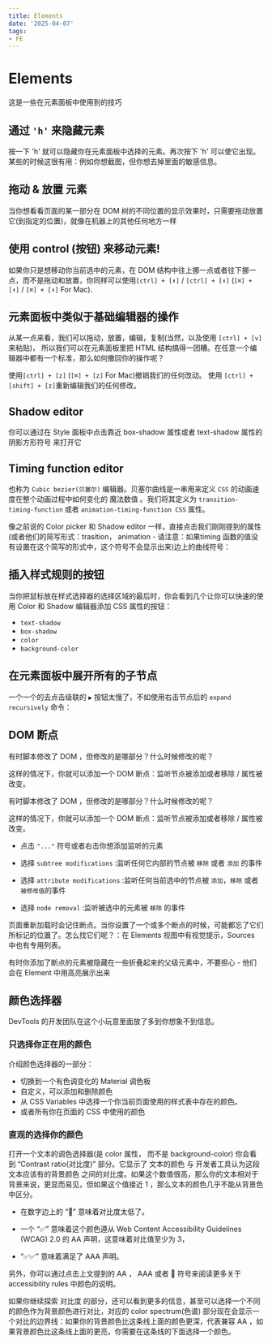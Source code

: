 ```yaml
---
title: Elements
date: '2025-04-07'
tags:
- FE
---
```


# Elements

这是一些在元素面板中使用到的技巧

## 通过 `'h'` 来隐藏元素

按一下 'h' 就可以隐藏你在元素面板中选择的元素。再次按下 'h' 可以使它出现。某些的时候这很有用：例如你想截图，但你想去掉里面的敏感信息。

## 拖动 & 放置 元素

当你想看看页面的某一部分在 DOM 树的不同位置的显示效果时，只需要拖动放置它(到指定的位置)，就像在机器上的其他任何地方一样 

## 使用 control (按钮) 来移动元素!

如果你只是想移动你当前选中的元素，在 DOM 结构中往上挪一点或者往下挪一点，而不是拖动和放置，你同样可以使用`[ctrl] + [⬆]` / `[ctrl] + [⬇]` (`[⌘] + [⬆]` / `[⌘] + [⬇]` For Mac).


## 元素面板中类似于基础编辑器的操作

从某一点来看，我们可以拖动，放置，编辑，复制(当然，以及使用 `[ctrl] + [v]` 来粘贴)， 所以我们可以在元素面板里把 HTML 结构搞得一团糟。在任意一个编辑器中都有一个标准，那么如何撤回你的操作呢？

使用`[ctrl] + [z]` (`[⌘] + [z]` For Mac)撤销我们的任何改动。 使用 `[ctrl] + [shift] + [z]`重新编辑我们的任何修改。

## Shadow editor

你可以通过在 Style 面板中点击靠近 box-shadow 属性或者 text-shadow 属性的 阴影方形符号 来打开它

## Timing function editor

也称为 `Cubic bezier(贝塞尔)` 编辑器。贝塞尔曲线是一串用来定义 `CSS` 的动画速度在整个动画过程中如何变化的 魔法数值 。我们将其定义为 `transition-timing-function` 或者 `animation-timing-function CSS` 属性。

像之前说的 Color picker 和 Shadow editor 一样，直接点击我们刚刚提到的属性(或者他们的简写形式：trasition， animation - 请注意：如果timing 函数的值没有设置在这个简写的形式中，这个符号不会显示出来)边上的曲线符号：

## 插入样式规则的按钮

当你把鼠标放在样式选择器的选择区域的最后时，你会看到几个让你可以快速的使用 Color 和 Shadow 编辑器添加 CSS 属性的按钮：

- `text-shadow`
- `box-shadow`
- `color`
- `background-color`

## 在元素面板中展开所有的子节点

一个一个的去点击级联的 `▶` 按钮太慢了，不如使用右击节点后的 `expand recursively` 命令：

## DOM 断点

有时脚本修改了 DOM ，但修改的是哪部分？什么时候修改的呢？

这样的情况下，你就可以添加一个 DOM 断点：监听节点被添加或者移除 / 属性被改变。

有时脚本修改了 DOM ，但修改的是哪部分？什么时候修改的呢？

这样的情况下，你就可以添加一个 DOM 断点：监听节点被添加或者移除 / 属性被改变。

- 点击 `"..."` 符号或者右击你想添加监听的元素

- 选择 `subtree modifications` :监听任何它内部的节点被 `移除` 或者 `添加` 的事件

- 选择 `attribute modifications` :监听任何当前选中的节点被 `添加`，`移除` 或者 `被修改值`的事件

- 选择 `node removal` :监听被选中的元素被 `移除` 的事件

页面重新加载时会记住断点。当你设置了一个或多个断点的时候，可能都忘了它们所标记的位置了。怎么找它们呢？：在 Elements 视图中有视觉提示，Sources 中也有专用列表。

有时你添加了断点的元素被隐藏在一些折叠起来的父级元素中，不要担心 - 他们会在 Element 中用高亮展示出来

## 颜色选择器

DevTools 的开发团队在这个小玩意里面放了多到你想象不到信息。

### 只选择你正在用的颜色

介绍颜色选择器的一部分：

- 切换到一个有色调变化的 Material 调色板
- 自定义，可以添加和删除颜色
- 从 CSS Variables 中选择一个你当前页面使用的样式表中存在的颜色。
- 或者所有你在页面的 CSS 中使用的颜色

### 直观的选择你的颜色

打开一个文本的调色选择器(是 color 属性， 而不是 background-color) 你会看到 “Contrast ratio(对比度)” 部分。它显示了 文本的颜色 与 开发者工具认为这段文本应该有的背景颜色 之间的对比度。如果这个数值很高，那么你的文本相对于背景来说，更显而易见，但如果这个值接近 1 ，那么文本的颜色几乎不能从背景色中区分。

- 在数字边上的 “🚫” 意味着对比度太低了。

- 一个 “✅” 意味着这个颜色遵从 Web Content Accessibility Guidelines (WCAG) 2.0 的 AA 声明，这意味着对比值至少为 3，

- “✅✅” 意味着满足了 AAA 声明。

另外，你可以通过点击上文提到的 AA ， AAA 或者 🚫 符号来阅读更多关于accessibility rules 中颜色的说明。

如果你继续探索 对比度 的部分，还可以看到更多的信息，甚至可以选择一个不同的颜色作为背景颜色进行对比，对应的 color spectrum(色谱) 部分现在会显示一个对比的边界线：如果你的背景颜色比这条线上面的颜色更深，代表兼容 AA ，如果背景颜色比这条线上面的更亮，你需要在这条线的下面选择一个颜色。



















































































































































































